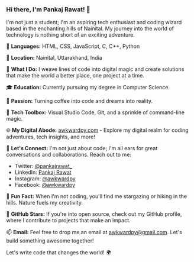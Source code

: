 ### Hi there, I'm Pankaj Rawat! 👋

I'm not just a student; I'm an aspiring tech enthusiast and coding wizard based in the enchanting hills of Nainital. My journey into the world of technology is nothing short of an exciting adventure.

🌱 **Languages:** HTML, CSS, JavaScript, C, C++, Python

🏡 **Location:** Nainital, Uttarakhand, India

🚀 **What I Do:** I weave lines of code into digital magic and create solutions that make the world a better place, one project at a time.

🎓 **Education:** Currently pursuing my degree in Computer Science.

🌟 **Passion:** Turning coffee into code and dreams into reality.

🔧 **Tech Toolbox:** Visual Studio Code, Git, and a sprinkle of command-line magic.

🌐 **My Digital Abode:** [awkwardpy.com](https://bit.ly/awkwardpy) - Explore my digital realm for coding adventures, tech insights, and more!

💬 **Let's Connect:** I'm not just about code; I'm all ears for great conversations and collaborations. Reach out to me:

- Twitter: [@pankajrawat_](https://twitter.com/coder_af)
- LinkedIn: [Pankaj Rawat](https://www.linkedin.com/in/pankaj-rawat/)
- Instagram: [@awkwardpy](https://www.instagram.com/awkwardpy/)
- Facebook: [@awkwardpy](https://www.facebook.com/awkwardpy/)

🌠 **Fun Fact:** When I'm not coding, you'll find me stargazing or hiking in the hills. Nature fuels my creativity.

🚀 **GitHub Stars:** If you're into open source, check out my GitHub profile, where I contribute to projects that make an impact.

📫 **Email:** Feel free to drop me an email at awkwardpy@gmail.com. Let's build something awesome together!


Let's write code that changes the world! 🌍
